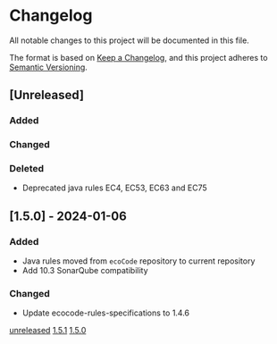 # Changelog

All notable changes to this project will be documented in this file.

The format is based on [Keep a Changelog](https://keepachangelog.com/en/1.0.0/),
and this project adheres to [Semantic Versioning](https://semver.org/spec/v2.0.0.html).

## [Unreleased]

### Added

### Changed

### Deleted

- Deprecated java rules EC4, EC53, EC63 and EC75

## [1.5.0] - 2024-01-06

### Added

- Java rules moved from `ecoCode` repository to current repository
- Add 10.3 SonarQube compatibility

### Changed

- Update ecocode-rules-specifications to 1.4.6

[unreleased](https://github.com/green-code-initiative/ecoCode-java/compare/v1.5.1...HEAD)
[1.5.1](https://github.com/green-code-initiative/ecoCode-java/compare/v1.5.0...1.5.1)
[1.5.0](https://github.com/green-code-initiative/ecoCode-java/releases/tag/1.5.0)
